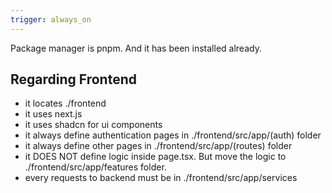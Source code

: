 ```yaml
---
trigger: always_on
---
```


Package manager is pnpm. And it has been installed already.

## Regarding Frontend
- it locates ./frontend
- it uses next.js
- it uses shadcn for ui components
- it always define authentication pages in ./frontend/src/app/(auth) folder
- it always define other pages in ./frontend/src/app/(routes) folder
- it DOES NOT define logic inside page.tsx. But move the logic to ./frontend/src/app/features folder.
- every requests to backend must be in ./frontend/src/app/services
